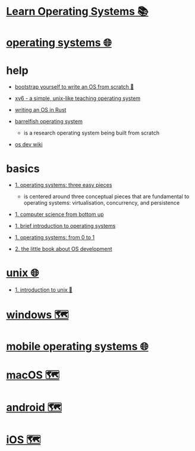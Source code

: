# [Learn Operating Systems 📚](https://my.mindnode.com/KAxvkPhxHhf6v2xxJ58HXhduppxpTz8xznmcuvBZ#407.7,-131.3,2)

# [operating systems 🌐](http://www.wikiwand.com/en/Operating_system)


# help


- [bootstrap yourself to write an OS from scratch 🐙](https://github.com/tuhdo/os01)

- [xv6 - a simple, unix-like teaching operating system](https://pdos.csail.mit.edu/6.828/2016/xv6/book-rev9.pdf)

- [writing an OS in Rust](https://os.phil-opp.com/)

- [barrelfish operating system](http://www.barrelfish.org/)
  - is a research operating system being built from scratch

- [os dev wiki](http://wiki.osdev.org/Main_Page)


# basics


- [1. operating systems: three easy pieces](http://pages.cs.wisc.edu/~remzi/OSTEP/)
  - is centered around three conceptual pieces that are fundamental to operating systems: virtualisation, concurrency, and persistence

- [1. computer science from bottom up](https://www.bottomupcs.com/)

- [1. brief introduction to operating systems](http://greenteapress.com/thinkos/)

- [1. operating systems: from 0 to 1](https://tuhdo.github.io/os01/)

- [2. the little book about OS development](https://littleosbook.github.io/)


# [unix 🌐](http://www.wikiwand.com/en/Unix)


- [1. introduction to unix 📖](http://www.oliverelliott.org/article/computing/tut_unix/)


# [windows 🗺️](https://my.mindnode.com/yxcnFoyVpJecxFRoqfQ8orzsu3zesCAcS9jjMPZM)


# [mobile operating systems 🌐](http://www.wikiwand.com/en/Mobile_operating_system)


# [macOS 🗺️](https://my.mindnode.com/Q8Rh6YMpzZrg6z2axSfSeU6vUxgNrbDaosMzuAAn#-75.3,-12.4,2)


# [android 🗺️](https://my.mindnode.com/9GNqw9qRvvg1A8Jeo9EW7fm8bcyWWtjKD6i6pa6w)


# [iOS 🗺️](https://my.mindnode.com/m32Zo1SzPiqfWqJvpUwBMuTMCNVXejfyWfZyeSFz)

